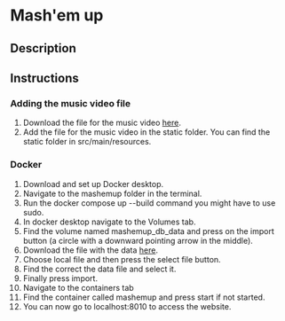 # Mash'em up
## Description

## Instructions
### Adding the music video file
1. Download the file for the music video [here](https://drive.google.com/file/d/1Jj-9WKGNk47B75hzEhVNGTHpdiAgUJIr/view?usp=sharing). 
2. Add the file for the music video in the static folder. You can find the static folder in src/main/resources.

### Docker
1. Download and set up Docker desktop.
2. Navigate to the mashemup folder in the terminal.
3. Run the docker compose up --build command you might have to use sudo. 
4. In docker desktop navigate to the Volumes tab.
5. Find the volume named mashemup_db_data and press on the import button (a circle with a downward pointing arrow in the middle).
6. Download the file with the data [here](https://drive.google.com/file/d/1s6Rcivhqvtn9YP5gCKgNUNquQx_hutCN/view?usp=sharing).
7. Choose local file and then press the select file button. 
8. Find the correct the data file and select it.
9. Finally press import. 
10. Navigate to the containers tab
11. Find the container called mashemup and press start if not started.
12. You can now go to localhost:8010 to access the website. 

